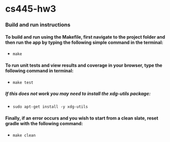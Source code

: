# cs445-hw3

### Build and run instructions
#### To build and run using the Makefile, first navigate to the project folder and then run the app by typing the following simple command in the terminal:
- `make`
#### To run unit tests and view results and coverage in your browser, type the following command in terminal:
- `make test`
##### If this does not work you may need to install the xdg-utils package:
- `sudo apt-get install -y xdg-utils`
#### Finally, if an error occurs and you wish to start from a clean slate, reset gradle with the following command:
- `make clean`
